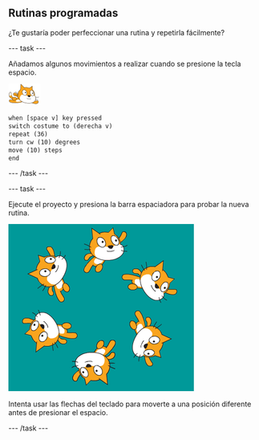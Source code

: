 ## Rutinas programadas

¿Te gustaría poder perfeccionar una rutina y repetirla fácilmente?

--- task ---

Añadamos algunos movimientos a realizar cuando se presione la tecla espacio.

![objeto nadador](images/swimmer-sprite.png)

```blocks3
when [space v] key pressed
switch costume to (derecha v)
repeat (36)
turn cw (10) degrees
move (10) steps
end
```

--- /task ---

--- task ---

Ejecute el proyecto y presiona la barra espaciadora para probar la nueva rutina.

![objetos nadando alrededor](images/swim-routine.png)

Intenta usar las flechas del teclado para moverte a una posición diferente antes de presionar el espacio.

--- /task ---




